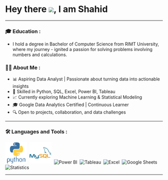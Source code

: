 <h1>
  Hey there
  <img src="https://media.giphy.com/media/hvRJCLFzcasrR4ia7z/giphy.gif" width="30px" />,
  I am Shahid
</h1>
</div>

---

### 🎓 Education :
- I hold a degree in Bachelor of Computer Science from RIMT University, where my journey - ignited a passion for solving problems involving numbers and calculations.

### :man_technologist: About Me :

-  📊 Aspiring Data Analyst | Passionate about turning data into actionable insights
-  🧠 Skilled in Python, SQL, Excel, Power BI, Tableau
-  📈 Currently exploring Machine Learning & Statistical Modeling
-  🎓 Google Data Analytics Certified | Continuous Learner
-  🔍 Open to projects, collaboration, and data challenges
  
---

### :hammer_and_wrench: Languages and Tools :

<div>
  <img src="https://github.com/devicons/devicon/blob/master/icons/python/python-original-wordmark.svg" title="Python" alt="Python" width="70" height="70"/>&nbsp;
  <img src="https://github.com/devicons/devicon/blob/master/icons/mysql/mysql-original-wordmark.svg" title="SQL" alt="SQL" width="70" height="70"/>&nbsp;
  <img src="https://upload.wikimedia.org/wikipedia/commons/c/cf/New_Power_BI_Logo.svg" title="Power BI" alt="Power BI" width="70" height="70"/>&nbsp;
  <img src="https://upload.wikimedia.org/wikipedia/commons/4/4b/Tableau_Logo.png" title="Tableau" alt="Tableau" width="250" height="70"/>&nbsp;
  <img src="https://img.icons8.com/color/48/microsoft-excel-2019--v1.png" title="Excel" alt="Excel" width="70" height="70"/>&nbsp;
  <img src="https://img.icons8.com/color/48/google-sheets.png" title="Google Sheets" alt="Google Sheets" width="70" height="70"/>&nbsp;
  <img src="https://img.icons8.com/ios-filled/50/combo-chart--v1.png" title="Statistics" alt="Statistics" width="70" height="70"/>&nbsp;
</div>

---

